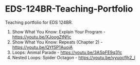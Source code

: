 # EDS-124BR-Teaching-Portfolio
Teaching portfolio for EDS 124BR.

1. Show What You Know: Explain Your Program - https://youtu.be/XJoogZtNfjc
2. Show What You Know: Repeats (Chapter 2) - https://youtu.be/QYfSP1AuojA
3. Loops: Animal Parade - https://youtu.be/3ASpFE9q31c
4. Nested Loops: Spider Octagon - https://youtu.be/vyuocflh2_I
